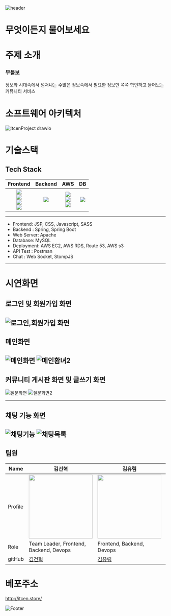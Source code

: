 ![header](https://capsule-render.vercel.app/api?type=waving&color=0:FA6588,100:5AACD7&height=200&section=header&text=ITcen%20Team%20Project&fontSize=40)
# 무엇이든지 물어보세요

# 주제 소개
### **무몰보**   
정보화 시대속에서 넘쳐나는 수많은 정보속에서 필요한 정보만 쏙쏙 학인하고 물어보는 커뮤니티 서비스

# 소프트웨어 아키텍처

![ItcenProject drawio](https://user-images.githubusercontent.com/87744606/216478642-aa447af9-5ee3-4cc2-a79d-d77a19653a3f.png)

# 기술스택
## Tech Stack



|                                                                                                                                                                                                              Frontend                                                                                                                                                                                                              |                                                                                                         Backend                                                                                                         |                                                                                                                                                                        AWS                                                                                                                                                                        |                                                DB                                                 |
|:----------------------------------------------------------------------------------------------------------------------------------------------------------------------------------------------------------------------------------------------------------------------------------------------------------------------------------------------------------------------------------------------------------------------------------:|:-----------------------------------------------------------------------------------------------------------------------------------------------------------------------------------------------------------------------:|:-------------------------------------------------------------------------------------------------------------------------------------------------------------------------------------------------------------------------------------------------------------------------------------------------------------------------------------------------:|:-------------------------------------------------------------------------------------------------:|
| <img src="https://img.shields.io/badge/HTML-E34F26?style=flat-square&logo=HTML5&logoColor=white"/> <br> <img src="https://img.shields.io/badge/CSS-1572B6?style=flat-square&logo=CSS3&logoColor=white"/> <br> <img src="https://img.shields.io/badge/JavaScript-F7DF1E?style=flat-square&logo=JavaScript&logoColor=white"/> <br> <img src="https://img.shields.io/badge/SASS-CC6699?style=flat-square&logo=SASS&logoColor=white"/> | <img src="https://img.shields.io/badge/SpringBoot-6DB33F?style=flat-square&logo=SpringBoot&logoColor=white"/> | <img src="https://img.shields.io/badge/Amazon S3-1572B6?style=flat-square&logo=Amazon S3&logoColor=white"/> <br> <img src="https://img.shields.io/badge/Amazon RDS-527FFF?style=flat-square&logo=Amazon RDS&logoColor=white"/> <br> <img src="https://img.shields.io/badge/Amazon EC2-FF9900?style=flat-square&logo=Amazon EC2&logoColor=white"/> |<img src="https://img.shields.io/badge/MySQL-4479A1?style=flat-square&logo=MySQL&logoColor=white"/>|



------

- Frontend: JSP, CSS, Javascript, SASS
- Backend : Spring, Spring Boot
- Web Server: Apache
- Database: MySQL
- Deployment: AWS EC2, AWS RDS, Route 53, AWS s3
- API Test : Postman
- Chat : Web Socket, StompJS
------

# 시연화면

## 로그인 및 회원가입 화면
![로그인,회원가입 화면](https://user-images.githubusercontent.com/87744606/219274792-6ec08b06-ad73-4bab-b6ff-22f03ee6b5f1.PNG)
----------

## 메인화면
![메인화면](https://user-images.githubusercontent.com/87744606/219274552-5bcb77fb-c716-41fd-b15d-7b5c8574946b.PNG)
![메인홤녀2](https://user-images.githubusercontent.com/87744606/219274556-be5ca2d1-d0be-400a-9cc4-d9ea022f597b.PNG)
---------

## 커뮤니티 게시판 화면 및 글쓰기 화면
![질문화면](https://user-images.githubusercontent.com/87744606/219274541-18ee0987-5c0a-4cc3-9889-eacd253b6eb3.PNG)
![질문화면2](https://user-images.githubusercontent.com/87744606/219274545-499861d1-f29b-4232-91c3-8be6c5fa81cd.PNG)

-----------

## 채팅 기능 화면
![채팅기능](https://user-images.githubusercontent.com/87744606/219274549-30a53ed3-b664-4f20-b04c-90c4132ca0a5.PNG)
![채팅목록](https://user-images.githubusercontent.com/87744606/219274551-68f20875-e504-48c2-9914-3f6e1110b723.PNG)
-----------



## 팀원

| Name   | 김건혁 | 김유림 | 임준엽 |
| ------- | ---- | ---- | ---- |
| Profile | <img width="200px" src="https://avatars.githubusercontent.com/u/87744606?v=4" />     | <img width="200px" src="https://avatars.githubusercontent.com/u/72953987?v=4" />  | <img width="200px" src="https://avatars.githubusercontent.com/u/104817256?v=4" />    |
|Role| Team Leader, Frontend, Backend, Devops| Frontend, Backend, Devops | Frontend, Backend, Devops|
| gitHub  | [김건혁](https://github.com/hyeokinen)  | [김유림](https://github.com/yeaygit)    | [임준엽](https://github.com/Backcoder-June)     |  


# 베포주소
http://itcen.store/

![Footer](https://capsule-render.vercel.app/api?type=waving&color=auto&height=200&section=footer)
